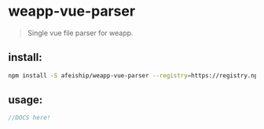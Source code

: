 # weapp-vue-parser
> Single vue file parser for weapp.


## install:
```bash
npm install -S afeiship/weapp-vue-parser --registry=https://registry.npm.taobao.org
```

## usage:
```js
//DOCS here!
```
